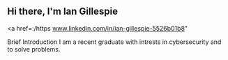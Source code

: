 ## Hi there, I'm Ian Gillespie
<a href=:/https www.linkedin.com/in/ian-gillespie-5526b01b8"

Brief Introduction 
I am a recent graduate with intrests in cybersecurity and to solve problems.

<!--
**Mursaat/Mursaat** is a ✨ _special_ ✨ repository because its `README.md` (this file) appears on your GitHub profile.

Here are some ideas to get you started:

- 🔭 I’m currently working on ...
- 🌱 I’m currently learning ...
- 👯 I’m looking to collaborate on ...
- 🤔 I’m looking for help with ...
- 💬 Ask me about ...
- 📫 How to reach me: ...
- 😄 Pronouns: ...
- ⚡ Fun fact: ...
-->
